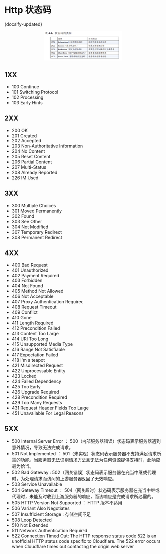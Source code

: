 # Http 状态码
{docsify-updated}

<center><img src="pics/http-status-code.png" width="50%"></center>

## 1XX
+ 100 Continue
+ 101 Switching Protocol
+ 102 Processing
+ 103 Early Hints

## 2XX
+ 200 OK
+ 201 Created
+ 202 Accepted
+ 203 Non-Authoritative Information
+ 204 No Content
+ 205 Reset Content
+ 206 Partial Content
+ 207 Multi-Status
+ 208 Already Reported
+ 226 IM Used

## 3XX
+ 300 Multiple Choices
+ 301 Moved Permanently
+ 302 Found
+ 303 See Other
+ 304 Not Modified
+ 307 Temporary Redirect
+ 308 Permanent Redirect

## 4XX
+ 400 Bad Request
+ 401 Unauthorized
+ 402 Payment Required
+ 403 Forbidden
+ 404 Not Found
+ 405 Method Not Allowed
+ 406 Not Acceptable
+ 407 Proxy Authentication Required
+ 408 Request Timeout
+ 409 Conflict
+ 410 Gone
+ 411 Length Required
+ 412 Precondition Failed
+ 413 Content Too Large
+ 414 URI Too Long
+ 415 Unsupported Media Type
+ 416 Range Not Satisfiable
+ 417 Expectation Failed
+ 418 I'm a teapot
+ 421 Misdirected Request
+ 422 Unprocessable Entity
+ 423 Locked
+ 424 Failed Dependency
+ 425 Too Early
+ 426 Upgrade Required
+ 428 Precondition Required
+ 429 Too Many Requests
+ 431 Request Header Fields Too Large
+ 451 Unavailable For Legal Reasons

## 5XX
+ 500 Internal Server Error ： 500（内部服务器错误）状态码表示服务器遇到意外情况，导致无法完成请求。
+ 501 Not Implemented ： 501（未实现）状态码表示服务器不支持满足请求所需的功能。当服务器无法识别请求方法且无法为任何资源提供支持时，此响应最为恰当。
+ 502 Bad Gateway : 502（网关错误）状态码表示服务器在充当中继或代理时，为处理请求而访问的上游服务器返回了无效响应。
+ 503 Service Unavailable
+ 504 Gateway Timeout ： 504（网关超时）状态码表示服务器在充当中继或代理时，未能及时收到上游服务器的响应，而该响应是完成请求所必需的。
+ 505 HTTP Version Not Supported ： HTTP 版本不适用
+ 506 Variant Also Negotiates
+ 507 Insufficient Storage : 存储空间不足
+ 508 Loop Detected
+ 510 Not Extended
+ 511 Network Authentication Required
+ 522 Connection Timed Out: The HTTP response status code 522 is an unofficial HTTP status code specific to Cloudflare. The 522 error occurs when Cloudflare times out contacting the origin web server